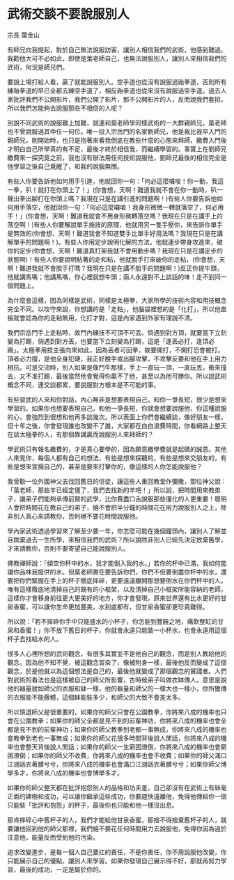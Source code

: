 # 武術交談不要說服別人


宗長
葉金山

有師兄向我提起，對於自己無法說服訪客，讓別人相信我們的武術，他感到難過。我勸他大可不必如此，即使是葉老師自己，也無法說服別人，讓別人來相信我們的武術，何況是師兄們。

要說上場打給人看，贏了就能說服別人。空手道也從沒有說服過跆拳道，否則所有練跆拳道的早已全都去練空手道了，相反跆拳道也從來沒有說服過空手道。過去人家批評我們不公開影片，我們公開了影片，那不公開影片的人，反而說我們套招，所以我們怎能夠去說服那些不相信的人呢？

別說不同武術的說服難上加難，就連和葉老師學同樣武術的一大群親師兄，葉老師也不曾說服過其中任一何位。唯一投入宗岳門的名家劉師兄，他是我比我早入門的親師兄，剛開始時，也只是抱著來看我倒底在教些什麼的心態來拜師，繳費入門後才明白自己所學真的有不足，最後才終於相信我，而繼續學習的。事實上在劉師兄繳費來一探究竟之前，我也沒有辦法用任何技術說服他，劉師兄最後的相信完全是他學習之後自己覺醒了，和我的說服無關。

有些人你要告訴他如何用手引進，他就回你一句：「何必這麼囉唆！你一動，我這一拳，叭！就打在你頭上了！」(你會想，天啊！難道我就不會在你一動時，叭一聲出拳出腳打在你頭上嗎？我現在只是在講引進的問題啊！)有些人你要告訴他如何用手落空，他就回你一句：「何必這麼囉唆！我身形微微一轉就落空了，何必用手！」(你會想，天啊！難道我就會不用身形微轉落空嗎？我現在只是在講手上的落空啊！)有些人你要解說單手施技的原理，他就用另一隻手壓你，來告訴你單手是無效的(你會想，天啊！難道我會不知道雙手比單手好用法嗎？我現在只是在講解單手的問題啊！)。有些人你用定步說明化解的方法，他就連步帶身攻進來，破你的定步(你會想，天啊！難道真打架我就不會用動步嗎？我現在只是在講定步的狀態啊)！有些人你要說明粘著的走和粘，他就脫手打來破你的走粘，(你會想，天啊！難道我就不會脫手打嗎？我現在只是在講不脫手的問題啊！)反正你提牛頭，他就講馬嘴；他講馬嘴，你心裡就想牛頭；兩人永遠對不上談話的味！走不到同一個問題上。

為什麼會這樣，因為同樣是武術，同樣是太極拳，大家所學的技術內容和用技概念完全不同。以攻守來說，你想講的是「走粘」，他腦袋裡想的是「化打」，所以他直接就會認為你的走粘無用，化打才對，這是內家遇到外家有理說不清。

我們宗岳門手上走粘時，故門內練技不可頂不可丟。倘遇到對方頂，就要當下立刻變為打踢，倘遇到對方丟，也要當下立刻變為打踢，這是「逢丟必打，逢頂必踢」。太極拳用技主張向來如此，因為丟者可回拳，故要開打，不開打恐會被打。頂者必力撐，是他全身犯硬，我正好脫手或出腳攻擊，不攻擊反要和他在手上用力相抗。可是交流時，別人如果是像鬥牛那樣，手上一直玩一頂，一直玩丟，衝來撞去，又不准打踢，最後當然他會覺得你贏不了他，甚至以為他可勝你。所以說武術概念不同，連交談都累，要說服對方根本是不可能的事。

有些習武的人來和你對話，內心無非是想要表現自己，和你一爭長短，很少是想來學習的。如果你也想要表現自己，和他一爭長短，你就會想要說服他，你這種說服的心，會強烈到很想和他再多談幾次。所以表面上你們會繼續談，像好朋友一樣，但十年之後，你會發現誰也改變不了誰，大家都在白白浪費時間，你看網路上整天在談太極拳的人，有那個靠講贏而說服別人來拜師的？

學武術只有報名繳費的，才是真心要學的，因為願意繳學費就是起碼的誠意。其他人來見你，每個人都有自己的想法，有些是想來探聽的，有些是想來交朋友的，有些是想來宣揚自己的，甚至是要來打擊你的，像這樣的人你怎能說服他？

我曾勸一位外國神父去找回舊日的信徒，讓這些人重回教堂作彌撒，那位神父說：「葉老師，那些羊已經定僵了，我們去找新的羊吧！」所以說，把時間用來教弟子，讓弟子們能夠承傳前賢的武學，比你費盡口舌說服那些僵化的人更重要！聰明人會把時間花在教自己的弟子，絕不會把半分鐘的時間花在用力說服別人之上，除非別人真心來請教你，否則絕不要花時間說服他。

學內家武術透過學習來了解至少要一年，你怎麼可能在幾個鐘頭內，讓別人了解並且拋棄過去一生所學，來相信我們的武術？所以說除非別人已經先決定放棄舊學，才來請教你，否則不要寄望自己能說服別人。

佛教禪師說：「傾空你杯中的水，我才能倒入我的水。」若你的杯中已滿，我如何能讓你品味我提供的水。但葉老師實在要告訴你們，你們不但要倒盡你杯中的水，還要把你們緊握在手上的杯子徹底摔碎，更要遠遠離開那想要倒水在你們杯中的人。唯有這樣徹底地清掉自己的既有的小框架，以及清掉自己小框架所能容納的老師，這樣你才會移身前往更大更美好的地方，你才會發現，原來世界還有比水更好的甘泉香蜜，可以讓你生命更加豐美，水到處都有，但甘泉香蜜卻更珍貴難得。

所以說：「若不摔碎你手中只能盛水的小杯子，你怎能到豐饒之地，痛飲整缸的甘泉和香蜜！」你不放下舊日的杯子，你就會永遠只能裝一小杯水，也會永遠用這個杯子去找給水的人。

很多人心裡所想的武術觀念，有很多其實並不是他自己的觀念，而是別人教給他的觀念。因為他不知不覺，被這觀念習染了，像被附身一樣，最後他反而變成了這個觀念，於是他就以為這個想法是自己的，最後他就變成了那個觀念的實踐者。人們對武術的看法也是這樣被自己的師父所影響，古時候弟子叫做衣缽傳人，意思是說他的器量就如師父的衣服和缽一樣，他的器量和師父的一樣大也一樣小，你所獲傳的衣服能不能蔽體，這個缽能裝多少，和師父的大致不會差太多。

所以慎選師父是很重要的，如果你的師父只會在公園教拳，你將來八成的機率也只會在公園教拳；如果你的師父全都是見不到的前輩神功，你將來八成的機率也會全都是見不到的前輩神功；如果你的師父教拳到老都一事無成，你將來八成的機率也會教拳到老也一事無成；如果你的師父花很多時間背後說人閒話，你將來八成的機率也會整天背後說人閒話；如果你的師父一生窮困潦倒，你將來八成的機率也會窮困潦倒；如果你的師父不收費，你將來八成的機率也會不收費；如果你的師父滿口江湖話衣著髒兮兮，你將來八成的機率也會滿口江湖話衣著髒兮兮；如果你師父博學多才，你將來八成的機率也會博學多才。

如果你的師父整天都在批評抱怨別人的品格和功夫差，自己卻沒有在武術上有絲毫正面的建樹和成功，可以讓你繼承這些成功，你要趕快遠離他，免得他傳給你一個只能裝「批評和抱怨」的杯子，最後你也只能和他一樣沒出息。

那肯摔碎心中舊杯子的人，我們才能給他甘泉香蜜，那捨不得捨棄舊杯子的人，就要讓他回到他的師父那裡，我們絕不要花任何時間用力去說服他，免得你因為過於注意他，能量反而受到他的污染。

追求改變進步，是每一個人自己要扛的責任，不是你責任，你不用說服他改變，你只能展示自己的優點，讓別人來學習。如果你發現自己展示得不好，那就再努力學習，最後的成功，一定是屬於你的。